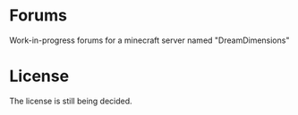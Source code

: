 # Forums
Work-in-progress forums for a minecraft server named "DreamDimensions"
# License
The license is still being decided.
